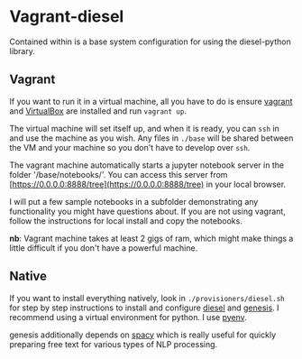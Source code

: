 # Vagrant-diesel

Contained within is a base system configuration for using the diesel-python
library.  

## Vagrant

If you want to run it in a virtual machine, all you have to do is
ensure [vagrant](https://www.vagrantup.com) and [VirtualBox](https://www.virtualbox.org)
are installed and run `vagrant up`.

The virtual machine will set itself up, and when it is ready, you can `ssh` in and
use the machine as you wish.  Any files in `./base` will be shared between the
VM and your machine so you don't have to develop over `ssh`.

The vagrant machine automatically starts a jupyter notebook server in the folder '/base/notebooks/'.
You can access this server from [https://0.0.0.0:8888/tree](https://0.0.0.0:8888/tree) in your local browser.

I will put a few sample notebooks in a subfolder demonstrating any functionality you might have questions about.
If you are not using vagrant, follow the instructions for local install and copy the notebooks.

**nb**: Vagrant machine takes at least 2 gigs of ram, which might make things
a little difficult if you don't have a powerful machine.

## Native

If you want to install everything natively, look in `./provisioners/diesel.sh`
for step by step instructions to install and configure 
[diesel](http://www.github.com/mrmechko/diesel-python) and [genesis](http://github.com/mrmechko/genesis).
I recommend using a virtual environment for python.  I use [pyenv](http://github.com/pyenv/pyenv).

genesis additionally depends on [spacy](http://spacy.io) which is really useful for quickly preparing free text
for various types of NLP processing.


